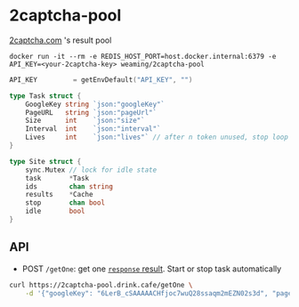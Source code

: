 # 2captcha-pool

[2captcha.com](https://2captcha.com) 's result pool

```shell
docker run -it --rm -e REDIS_HOST_PORT=host.docker.internal:6379 -e API_KEY=<your-2captcha-key> weaming/2captcha-pool
```

```go
API_KEY         = getEnvDefault("API_KEY", "")

type Task struct {
	GoogleKey string `json:"googleKey"`
	PageURL   string `json:"pageUrl"`
	Size      int    `json:"size"`
	Interval  int    `json:"interval"`
	Lives     int    `json:"lives"` // after n token unused, stop loop
}

type Site struct {
	sync.Mutex // lock for idle state
	task       *Task
	ids        chan string
	results    *Cache
	stop       chan bool
	idle       bool
}
```

## API

* POST `/getOne`: get one [`response` result](https://developers.google.com/recaptcha/docs/verify#api_request). Start or stop task automatically

```sh
curl https://2captcha-pool.drink.cafe/getOne \
    -d '{"googleKey": "6LerB_cSAAAAACHfjoc7wuQ28ssaqm2mEZN02s3d", "pageUrl": "https://www.google.com/recaptcha/api2/demo", "size": 2, "interval": 10, "lives": 1}'
```
